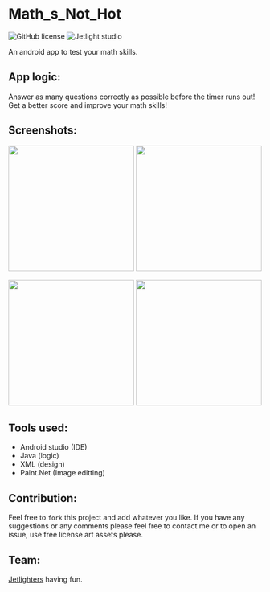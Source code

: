# Math_s_Not_Hot

![GitHub license](https://img.shields.io/github/license/oussamabonnor1/SimpleCalculator-WPF.svg)
![Jetlight studio](https://img.shields.io/badge/Made%20by-Jetlight%20studio-blue.svg?color=082544)

An android app to test your math skills.

## App logic:
 Answer as many questions correctly as possible before the timer runs out! Get a better score and improve your math skills!

## Screenshots:

<img src="https://user-images.githubusercontent.com/17766221/36454389-fa4d6ed0-169b-11e8-9061-96c2fd9d96cf.png" width ="250"/> <img src="https://user-images.githubusercontent.com/17766221/36454404-032231a8-169c-11e8-994e-6b8dc7f5050c.png" width ="250"/> 

<img src="https://user-images.githubusercontent.com/17766221/36454416-08e60376-169c-11e8-8be6-774a7833b9af.png" width ="250"/> <img src="https://user-images.githubusercontent.com/17766221/36454429-1a968a5a-169c-11e8-8503-7f7d44196c8d.png" width ="250"/>

## Tools used:
* Android studio (IDE)
* Java (logic)
* XML (design)
* Paint.Net (Image editting)

## Contribution:
Feel free to `fork` this project and add whatever you like. If you have any suggestions or any comments please feel free to contact me or to open an issue, use free license art assets please.

## Team:
[Jetlighters](https://github.com/JetLightStudio) having fun.
